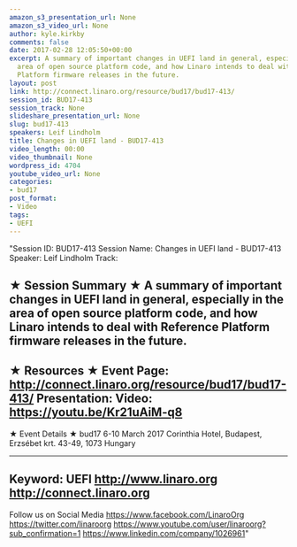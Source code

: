 ```yaml
---
amazon_s3_presentation_url: None
amazon_s3_video_url: None
author: kyle.kirkby
comments: false
date: 2017-02-28 12:05:50+00:00
excerpt: A summary of important changes in UEFI land in general, especially in the
  area of open source platform code, and how Linaro intends to deal with Reference
  Platform firmware releases in the future.
layout: post
link: http://connect.linaro.org/resource/bud17/bud17-413/
session_id: BUD17-413
session_track: None
slideshare_presentation_url: None
slug: bud17-413
speakers: Leif Lindholm
title: Changes in UEFI land - BUD17-413
video_length: 00:00
video_thumbnail: None
wordpress_id: 4704
youtube_video_url: None
categories:
- bud17
post_format:
- Video
tags:
- UEFI
---
```


"Session ID: BUD17-413
Session Name: Changes in UEFI land - BUD17-413
Speaker: Leif Lindholm
Track:

★ Session Summary ★
A summary of important changes in UEFI land in general, especially in the area of open source platform code, and how Linaro intends to deal with Reference Platform firmware releases in the future.
---------------------------------------------------
★ Resources ★
Event Page: http://connect.linaro.org/resource/bud17/bud17-413/
Presentation:
Video: https://youtu.be/Kr21uAiM-q8
---------------------------------------------------

★ Event Details ★
bud17
6-10 March 2017
Corinthia Hotel, Budapest,
Erzsébet krt. 43-49,
1073 Hungary

---------------------------------------------------
Keyword: UEFI
http://www.linaro.org
http://connect.linaro.org
---------------------------------------------------
Follow us on Social Media
https://www.facebook.com/LinaroOrg
https://twitter.com/linaroorg
https://www.youtube.com/user/linaroorg?sub_confirmation=1
https://www.linkedin.com/company/1026961"
